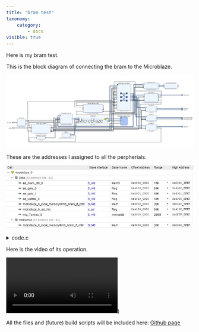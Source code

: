 ```yaml
---
title: 'bram test'
taxonomy:
    category:
        - docs
visible: true
---
```



Here is my bram test.



This is the block diagram of connecting the bram to the Microblaze.

![block diagram](block_ub.JPG)

These are the addresses I assigned to all the perpherials.

![Addresses](addr_ub.JPG)



<details><summary>code.c</summary><p><pre><code class="c">
#include &lt;stdio.h&gt;
#include "platform.h"
#include "xil_printf.h"
#include "xil_io.h"

#define LEDS_DATA 0x40000000
#define LEDS_TRI  0x40000004
#define RGB_DATA  0x40000008
#define RGB_TRI   0x4000000C

#define BTN_DATA  0x40010000
#define DIP_DATA  0x40010008

#define BRAMSIZE 8
unsigned int * brambase = (unsigned int *)0xc0000000;

#define PRINT xil_printf

unsigned int index_t;



int main()
{
    init_platform();

    print("Hello World\n\r");
    //tri state for leds
    Xil_Out32(LEDS_TRI,0x00);
    Xil_Out32(RGB_TRI,0x00);

    u32 btn_read = 0;
    u32 dip_read = 0;
    u32 rgb_write = 0;

    PRINT("Writing to memory\n\r");


    for(index_t=0; index_t&lt;BRAMSIZE; index_t++)
      {
	*(brambase+index_t) = index_t+1;
	PRINT("Write %d at location %d = %X\n\r",index_t+1,index_t,brambase+index_t);

      }

    PRINT("\n\rReading from memory and checking\n\r");


    for(index_t=0; index_t&lt;BRAMSIZE; index_t++)
    {
      PRINT("Read %d at location %d = %X\n\r",*(brambase+index_t),index_t,brambase+index_t);

    }

    PRINT("Done reading BRAM, start polling switches\n\r");


    while (1){
    	btn_read = Xil_In32(BTN_DATA);
    	Xil_Out32(LEDS_DATA,btn_read);


    	dip_read = Xil_In32(DIP_DATA);
    	rgb_write = 0x7 &amp; dip_read;
    	rgb_write = rgb_write &lt;&lt; 3 | rgb_write;
    	rgb_write = rgb_write &lt;&lt; 6 | rgb_write;
    	Xil_Out32(RGB_DATA,rgb_write);
    }

    cleanup_platform();



    return 0;
}
</code></pre></p></details>


Here is the video of its operation.

![bram video](user://media/ub_bram000.mp4?resize=620,480))

All the files and (future) build scripts will be included here:
[Github page](https://github.com/AEW2015/522R/tree/master/pages/02.microblaze-system/bram-test)
